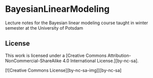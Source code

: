 # BayesianLinearModeling
Lecture notes for the Bayesian linear modeling course taught in winter semester at the University of Potsdam

License
-------

This work is licensed under a [Creative Commons Attribution-NonCommercial-ShareAlike 4.0 International License.][by-nc-sa].

[![Creative Commons License][by-nc-sa-img]][by-nc-sa]
